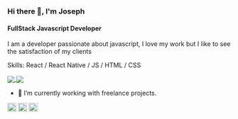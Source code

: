 <!--![FullStack Javascript Developer](https://github.com/JosephGabriel/JosephGabriel/blob/master/git.jpg)-->

### Hi there 👋, I'm Joseph
#### FullStack Javascript Developer

I am a developer passionate about javascript, I love my work but I like to see the satisfaction of my clients

Skills: React / React Native / JS / HTML / CSS

<a href="https://github.com/JosephGabriel">
  <img align="center" src="https://github-readme-stats.vercel.app/api?username=JosephGabriel&show_icons=true&theme=radical&hide=issues,contribs" />
</a>

<a href="https://github.com/JosephGabriel">
  <img align="center" src="https://github-readme-stats.vercel.app/api/top-langs/?username=JosephGabriel&layout=compact&theme=radical&hide=shell" />
</a>

- 🔭 I’m currently working with freelance projects. 

[<img src='https://cdn.jsdelivr.net/npm/simple-icons@3.0.1/icons/behance.svg' alt='behance' height='20'>](https://www.behance.net/josegabrielmoura) 
[<img src='https://cdn.jsdelivr.net/npm/simple-icons@3.0.1/icons/github.svg' alt='github' height='20'>](https://github.com/JosephGabriel)   [<img src='https://cdn.jsdelivr.net/npm/simple-icons@3.0.1/icons/linkedin.svg' alt='linkedin' height='20'>](https://www.linkedin.com/in/https://www.linkedin.com/in/josephgabrielmoura//)


